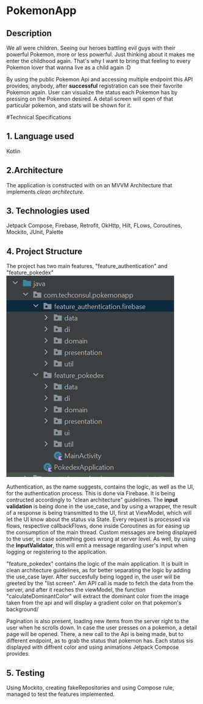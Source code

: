 # PokemonApp

## Description

We all were children. Seeing our heroes battling evil guys with their powerful Pokemon, more or less powerful. Just thinking about it makes me enter the childhood again.
That's why I want to bring that feeling to every Pokemon lover that wanna live as a child again :D

By using the public Pokemon Api and accessing multiple endpoint this API provides, anybody, after **successful** registration can see their favorite Pokemon again.
User can visualize the status each Pokemon has by pressing on the Pokemon desired. A detail screen will open of that particular pokemon, and stats will be shown for it.


#Technical Specifications

## 1. Language used

Kotlin

## 2.Architecture

The application is constructed with on an MVVM Architecture that implements *clean architecture*.

## 3. Technologies used

Jetpack Compose, Firebase, Retrofit, OkHttp, Hilt, FLows, Coroutines, Mockito, JUnit, Palette

## 4. Project Structure
The project has two main features, "feature_authentication" and "feature_pokedex"
![img.png](img.png)

Authentication, as the name suggests, contains the logic, as well as the UI, for the authentication process. This is done via Firebase.
It is being contructed accordingly to "clean architecture" guidelines. 
The **input validation** is being done in the use_case, and by using a wrapper, the result of a response is being transmitted to the UI, first at ViewModel, which will 
let the UI know about the status via State.
Every request is processed via flows, respective callbackFlows, done inside Coroutines as for easing up the consumption of the main thread.
Custom messages are being displayed to the user, in case something goes wrong at server level. As well, by using the **InputValidator**, this will emit a message regarding
user's input when logging or registering to the application.

"feature_pokedex" contains the logic of the main application. It is built in clean architecture guidelines, as for better separating the logic by adding the use_case layer.
After succesfully being logged in, the user will be greeted by the "list screen". Am API call is made to fetch the data from the server, and after it reaches the viewModel,
the function "calculateDominantColor" will extract the dominant color from the image taken from the api and will display a gradient color on that pokemon's background/

Pagination is also present, loading new items from the server right to the user when he scrolls down. In case the user presses on a pokemon, a detail page will be opened.
There, a new call to the Api is being made, but to different endpoint, as to grab the status that pokemon has.
Each status sis displayed with diffrent color and using animations Jetpack Compose provides.

## 5. Testing

Using Mockito, creating fakeRepositories and using Compose rule, managed to test the features implemented.  







